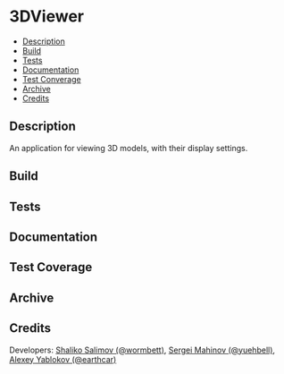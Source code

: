 # 3DViewer
* [Description](#description)
* [Build](#build)
* [Tests](#tests)
* [Documentation](#documentation)
* [Test Converage](#test-coverage)
* [Archive](#archive)
* [Credits](#credits)

## Description
An application for viewing 3D models, with their display settings.

## Build

## Tests

## Documentation

## Test Coverage

## Archive

## Credits
Developers: [Shaliko Salimov (@wormbett)](https://github.com/ksilisk), [Sergei Mahinov (@yuehbell)](https://github.com/sermah), [Alexey Yablokov (@earthcar)](https://github.com/XmasApple)
